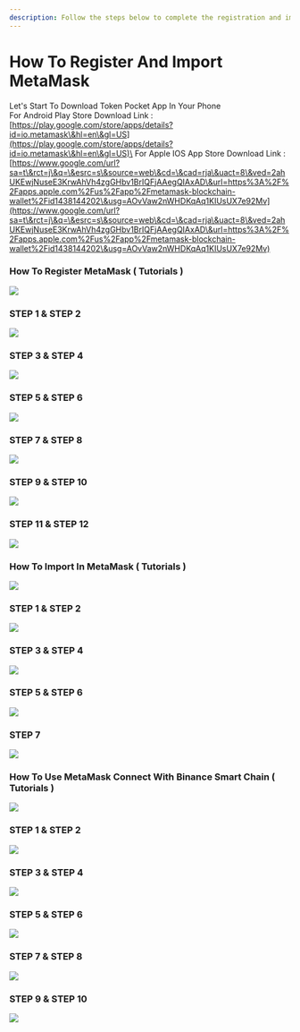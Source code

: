 ```yaml
---
description: Follow the steps below to complete the registration and import in METAMASK
---
```


# How To Register And Import MetaMask

Let's Start To Download Token Pocket App In Your Phone\
For Android Play Store Download Link : [https://play.google.com/store/apps/details?id=io.metamask\&hl=en\&gl=US](https://play.google.com/store/apps/details?id=io.metamask\&hl=en\&gl=US)\
For Apple IOS App Store Download Link : [https://www.google.com/url?sa=t\&rct=j\&q=\&esrc=s\&source=web\&cd=\&cad=rja\&uact=8\&ved=2ahUKEwjNuseE3KrwAhVh4zgGHbv1BrIQFjAAegQIAxAD\&url=https%3A%2F%2Fapps.apple.com%2Fus%2Fapp%2Fmetamask-blockchain-wallet%2Fid1438144202\&usg=AOvVaw2nWHDKqAq1KIUsUX7e92Mv](https://www.google.com/url?sa=t\&rct=j\&q=\&esrc=s\&source=web\&cd=\&cad=rja\&uact=8\&ved=2ahUKEwjNuseE3KrwAhVh4zgGHbv1BrIQFjAAegQIAxAD\&url=https%3A%2F%2Fapps.apple.com%2Fus%2Fapp%2Fmetamask-blockchain-wallet%2Fid1438144202\&usg=AOvVaw2nWHDKqAq1KIUsUX7e92Mv)

### How To Register MetaMask ( Tutorials )

![](<../../.gitbook/assets/Slide1 (8).jpeg>)

### STEP 1 & STEP 2

![](<../../.gitbook/assets/Slide2 (8).jpeg>)

### STEP 3 & STEP 4

![](<../../.gitbook/assets/Slide3 (7).jpeg>)

### STEP 5 & STEP 6

![](<../../.gitbook/assets/Slide4 (6).jpeg>)

### STEP 7 & STEP 8

![](<../../.gitbook/assets/Slide5 (5).jpeg>)

### STEP 9 & STEP 10

![](<../../.gitbook/assets/Slide6 (5).jpeg>)

### STEP 11 & STEP 12

![](<../../.gitbook/assets/Slide7 (5).jpeg>)

### How To Import In MetaMask ( Tutorials )

![](<../../.gitbook/assets/Slide8 (5).jpeg>)

### STEP 1 & STEP 2

![](<../../.gitbook/assets/Slide9 (6).jpeg>)

### STEP 3 & STEP 4

![](<../../.gitbook/assets/Slide10 (5).jpeg>)

### STEP 5 & STEP 6

![](<../../.gitbook/assets/Slide11 (2).jpeg>)

### STEP 7&#x20;

![](<../../.gitbook/assets/Slide12 (2).jpeg>)

###

### How To Use MetaMask Connect With Binance Smart Chain ( Tutorials )

![](<../../.gitbook/assets/Slide13 (2).jpeg>)

### STEP 1 & STEP 2

![](<../../.gitbook/assets/Slide14 (2).jpeg>)

### STEP 3 & STEP 4

![](<../../.gitbook/assets/Slide15 (2).jpeg>)

### STEP 5 & STEP 6

![](<../../.gitbook/assets/Slide16 (2).jpeg>)

### STEP 7 & STEP 8

![](<../../.gitbook/assets/Slide17 (2).jpeg>)

### STEP 9 & STEP 10

![](<../../.gitbook/assets/Slide18 (2).jpeg>)
